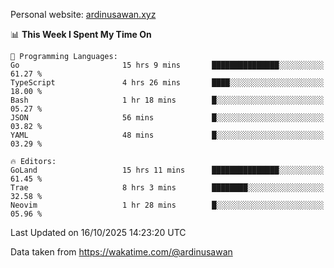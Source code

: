 Personal website: [ardinusawan.xyz](https://ardinusawan.xyz)

<!--START_SECTION:waka-->
📊 **This Week I Spent My Time On** 

```text
💬 Programming Languages: 
Go                       15 hrs 9 mins       ███████████████░░░░░░░░░░   61.27 % 
TypeScript               4 hrs 26 mins       ████░░░░░░░░░░░░░░░░░░░░░   18.00 % 
Bash                     1 hr 18 mins        █░░░░░░░░░░░░░░░░░░░░░░░░   05.27 % 
JSON                     56 mins             █░░░░░░░░░░░░░░░░░░░░░░░░   03.82 % 
YAML                     48 mins             █░░░░░░░░░░░░░░░░░░░░░░░░   03.29 % 

🔥 Editors: 
GoLand                   15 hrs 11 mins      ███████████████░░░░░░░░░░   61.45 % 
Trae                     8 hrs 3 mins        ████████░░░░░░░░░░░░░░░░░   32.58 % 
Neovim                   1 hr 28 mins        █░░░░░░░░░░░░░░░░░░░░░░░░   05.96 % 
```


 Last Updated on 16/10/2025 14:23:20 UTC
<!--END_SECTION:waka-->
Data taken from https://wakatime.com/@ardinusawan
